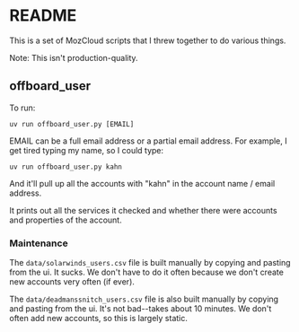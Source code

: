 # README

This is a set of MozCloud scripts that I threw together to do various things.

Note: This isn't production-quality.


## offboard_user

To run:

```shell
uv run offboard_user.py [EMAIL]
```

EMAIL can be a full email address or a partial email address. For example, I
get tired typing my name, so I could type:

```shell
uv run offboard_user.py kahn
```

And it'll pull up all the accounts with "kahn" in the account name / email
address.

It prints out all the services it checked and whether there were accounts and
properties of the account.

### Maintenance

The `data/solarwinds_users.csv` file is built manually by copying and pasting from
the ui. It sucks. We don't have to do it often because we don't create new
accounts very often (if ever).

The `data/deadmanssnitch_users.csv` file is also built manually by copying and
pasting from the ui. It's not bad--takes about 10 minutes. We don't often add
new accounts, so this is largely static.
